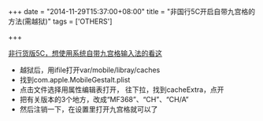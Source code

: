 +++
date = "2014-11-29T15:37:00+08:00"
title = "非国行5C开启自带九宫格的方法(需越狱)"
tags = ['OTHERS']

+++

[非行货版5C，想使用系统自带九宫格输入法的看这](http://bbs.feng.com/read-htm-tid-8643235.html)

* 越狱后，用ifile打开var/mobile/libray/caches
* 找到com.apple.MobileGestalt.plist
* 点击文件选择用属性编辑表打开， 往下拉，找到cacheExtra，点开
* 把有关版本的3个地方，改成“MF368”、“CH”、“CH/A”
* 然后注销一下，在设置里打开九宫格就可以了